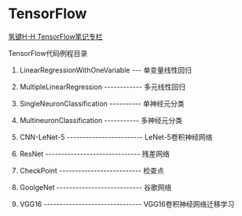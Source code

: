 # TensorFlow
[氢键H-H TensorFlow笔记专栏](https://blog.csdn.net/qq_32618327/column/info/39221)

TensorFlow代码例程目录

1. LinearRegressionWithOneVariable --- 单变量线性回归

2. MultipleLinearRegression ------------ 多元线性回归

3. SingleNeuronClassification ---------- 单神经元分类

4. MultineuronClassification ----------- 多神经元分类

5. CNN-LeNet-5 ------------------------ LeNet-5卷积神经网络

6. ResNet ------------------------------ 残差网络

7. CheckPoint -------------------------- 检查点

8. GoolgeNet --------------------------- 谷歌网络

9. VGG16 ------------------------------- VGG16卷积神经网络迁移学习
